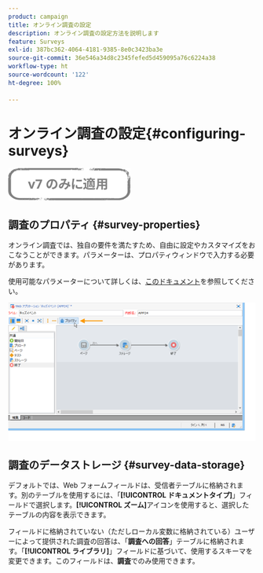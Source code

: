 ```yaml
---
product: campaign
title: オンライン調査の設定
description: オンライン調査の設定方法を説明します
feature: Surveys
exl-id: 387bc362-4064-4181-9385-8e0c3423ba3e
source-git-commit: 36e546a34d8c2345fefed5d459095a76c6224a38
workflow-type: ht
source-wordcount: '122'
ht-degree: 100%

---
```


# オンライン調査の設定{#configuring-surveys}

![](../../assets/v7-only.svg)

## 調査のプロパティ {#survey-properties}

オンライン調査では、独自の要件を満たすため、自由に設定やカスタマイズをおこなうことができます。パラメーターは、プロパティウィンドウで入力する必要があります。

使用可能なパラメーターについて詳しくは、[このドキュメント](../../web/using/defining-web-forms-properties.md)を参照してください。

![](assets/s_ncs_admin_survey_properties_general.png)

## 調査のデータストレージ {#survey-data-storage}

デフォルトでは、Web フォームフィールドは、受信者テーブルに格納されます。別のテーブルを使用するには、「**[!UICONTROL ドキュメントタイプ]**」フィールドで選択します。**[!UICONTROL ズーム]**&#x200B;アイコンを使用すると、選択したテーブルの内容を表示できます。

フィールドに格納されていない（ただしローカル変数に格納されている）ユーザーによって提供された調査の回答は、「**調査への回答**」テーブルに格納されます。「**[!UICONTROL ライブラリ]**」フィールドに基づいて、使用するスキーマを変更できます。このフィールドは、**調査**&#x200B;でのみ使用できます。
